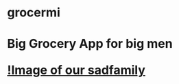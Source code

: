 # grocermi

<h1>Big Grocery App for big men
  
[!Image of our sadfamily](https://media.discordapp.net/attachments/723702378842292296/784601784479383573/SadFamily.png)
